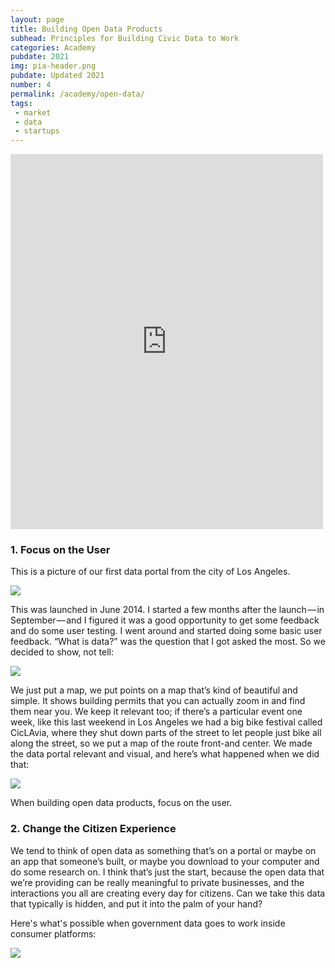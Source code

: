 ```yaml
---
layout: page
title: Building Open Data Products
subhead: Principles for Building Civic Data to Work
categories: Academy
pubdate: 2021
img: pia-header.png
pubdate: Updated 2021
number: 4
permalink: /academy/open-data/
tags: 
 - market
 - data
 - startups
---
```

<div class="container-iframe"><iframe width="500" height="600" class="responsive-iframe" title="vimeo-player" src="https://player.vimeo.com/video/149984557"  frameborder="0" allow="accelerometer; autoplay; clipboard-write; encrypted-media; gyroscope; picture-in-picture" allowfullscreen></iframe></div>

### 1. Focus on the User

This is a picture of our first data portal from the city of Los Angeles.

![](https://cdn-images-1.medium.com/max/800/1*XagIg9Nsbjy3rC04R3K-Gw.png)

This was launched in June 2014. I started a few months after the launch — in September — and I figured it was a good opportunity to get some feedback and do some user testing. I went around and started doing some basic user feedback. “What is data?” was the question that I got asked the most. So we decided to show, not tell:

![](https://cdn-images-1.medium.com/max/800/1*P1-8oirxs26tsm-wTFoqDQ.png)

We just put a map, we put points on a map that’s kind of beautiful and simple. It shows building permits that you can actually zoom in and find them near you. We keep it relevant too; if there’s a particular event one week, like this last weekend in Los Angeles we had a big bike festival called CicLAvia, where they shut down parts of the street to let people just bike all along the street, so we put a map of the route front-and center. We made the data portal relevant and visual, and here’s what happened when we did that:

![](https://cdn-images-1.medium.com/max/1200/1*iLBUZy5JvXlk-XixLNrt9g.png)

When building open data products, focus on the user. 

### 2. Change the Citizen Experience

We tend to think of open data as something that’s on a portal or maybe on an app that someone’s built, or maybe you download to your computer and do some research on. I think that’s just the start, because the open data that we’re providing can be really meaningful to private businesses, and the interactions you all are creating every day for citizens. Can we take this data that typically is hidden, and put it into the palm of your hand?

Here's what's possible when government data goes to work inside consumer platforms:

![](https://cdn-images-1.medium.com/max/600/1*W8oGyMmncIiI3y7QGQpP9g.png)